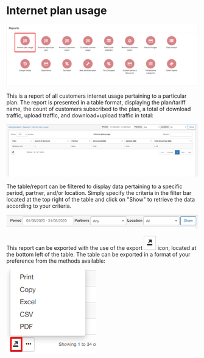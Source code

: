 Internet plan usage
==========

![Internet plan usage](1.png)

This is a report of all customers internet usage pertaining to a particular plan. The report is presented in a table format, displaying the plan/tariff name, the count of customers subscribed to the plan, a total of download traffic, upload traffic, and download+upload traffic in total:

![Internet plan usage](2.png)

The table/report can be filtered to display data pertaining to a specific period, partner, and/or location. Simply specify the criteria in the filter bar located at the top right of the table and click on "Show" to retrieve the data according to your criteria.

![Filter](3.png)

This report can be exported with the use of the export ![export](export.png) icon, located at the bottom left of the table. The table can be exported in a format of your preference from the methods available:

![export](export1.png)
